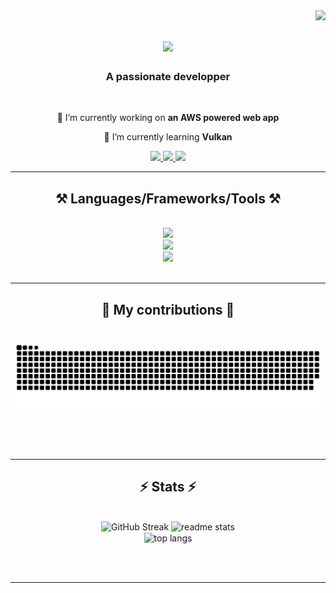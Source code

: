 <img align="right" src="https://visitor-badge.laobi.icu/badge?page_id=zouiqad.zouiqad" />

<h1 align="center">
    <img src="http://readme-typing-svg.herokuapp.com?font=Righetous&&center=true&vCenter=true&weight=500&size=36&duration=4000&pause=1000&color=9E9EFF&random=false&width=500&height=70&lines=Hi+There!%F0%9F%91%8B;I'm+Wassil!" />
</h1>

<h3 align="center">A passionate developper</h3>

<br/>

<div align="center">
 
 🔭 I’m currently working on **an AWS powered web app**
 
 🌱 I’m currently learning **Vulkan**
 
 </div>
 
<div align="center"> 
  <a href="mailto:lebsaira.wassil@gmail.com">
    <img src="https://img.shields.io/badge/Gmail-333333?style=for-the-badge&logo=gmail&logoColor=red" />
  </a>
  <a href="https://www.linkedin.com/in/lebsairawassil" target="_blank">
    <img src="https://img.shields.io/badge/LinkedIn-0077B5?style=for-the-badge&logo=linkedin&logoColor=white" target="_blank" />
  </a>
  <a href="https://lebsairawassil.com/" target="_blank">
     <img src="https://img.shields.io/badge/Portfolio-9E9EFF?style=for-the-badge&logo=google-chrome&logoColor=white" target="_blank" /> <!-- sqlite, safari, google-chrome are other good icon options -->
  </a>
</div>

 <hr/>
 
<h2 align="center">⚒️ Languages/Frameworks/Tools ⚒️</h2>
<br/>
<div align="center">
    <img src="https://skillicons.dev/icons?i=cs,cpp,java,python,javascript,nodejs,express,mongodb,mysql" /><br>
    <img src="https://skillicons.dev/icons?i=react,threejs,tailwind,html,css" /><br>
    <img src="https://skillicons.dev/icons?i=unreal,unity,docker,aws,git,linux,vscode,visualstudio" /><br>
</div>

<br/>
<hr/>

<div align="center">
  
<h2>🐍 My contributions 🐍</h2>
<br>
  <picture>
    <source media="(prefers-color-scheme: dark)" srcset="https://raw.githubusercontent.com/zouiqad/zouiqad/output/github-contribution-grid-snake-dark.svg" />
    <source media="(prefers-color-scheme: light)" srcset="https://raw.githubusercontent.com/zouiqad/zouiqad/output/github-contribution-grid-snake.svg" />
    <img alt="snake eating my contributions" src="https://raw.githubusercontent.com/zouiqad/zouiqad/output/github-contribution-grid-snake.svg" />
  </picture>
  
  
  <br/><br/><br/>
</div>

<hr/>

<h2 align="center">⚡ Stats ⚡</h2>
<br>
<div align=center>
  <img src="https://streak-stats.demolab.com?user=zouiqad&theme=transparent&border_radius=10" alt="GitHub Streak" />
  <img src="https://github-readme-stats-rouge-xi-70.vercel.app/api?username=zouiqad&count_private=true&show_icons=true&theme=transparent&rank_icon=github&border_radius=10" alt="readme stats" />
  <br/>
  <img align="center" src="https://github-readme-stats-rouge-xi-70.vercel.app/api/top-langs/?username=zouiqad&hide=HTML&langs_count=8&layout=compact&theme=transparent&border_radius=10&size_weight=0.5&count_weight=0.5&exclude_repo=github-readme-stats" alt="top langs" />
</div>

<br/><br/>

<hr/>

<br/>
